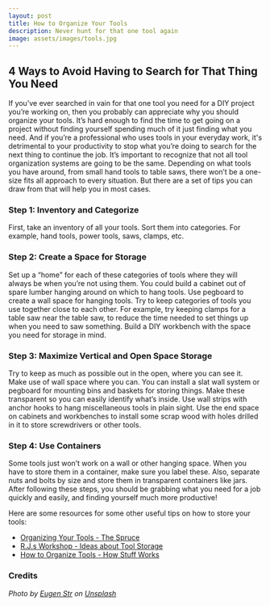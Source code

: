 ```yaml
---
layout: post
title: How to Organize Your Tools
description: Never hunt for that one tool again
image: assets/images/tools.jpg 
---
```

## 4 Ways to Avoid Having to Search for That Thing You Need

If you’ve ever searched in vain for that one tool you need for a DIY project you’re working on, then you probably can appreciate why you should organize your tools. It’s hard enough to find the time to get going on a project without finding yourself spending much of it just finding what you need. And if you’re a professional who uses tools in your everyday work, it's detrimental to your productivity to stop what you’re doing to search for the next thing to continue the job.
It’s important to recognize that not all tool organization systems are going to be the same. Depending on what tools you have around, from small hand tools to table saws, there won’t be a one-size fits all approach to every situation. But there are a set of tips you can draw from that will help you in most cases.

### Step 1: Inventory and Categorize
First, take an inventory of all your tools. Sort them into categories. For example, hand tools, power tools, saws, clamps, etc. 

### Step 2: Create a Space for Storage
Set up a “home” for each of these categories of tools where they will always be when you’re not using them. You could build a cabinet out of spare lumber hanging around on which to hang tools. Use pegboard to create a wall space for hanging tools. Try to keep categories of tools you use together close to each other. For example, try keeping clamps for a table saw near the table saw, to reduce the time needed to set things up when you need to saw something. Build a DIY workbench with the space you need for storage in mind.

### Step 3: Maximize Vertical and Open Space Storage
Try to keep as much as possible out in the open, where you can see it.  Make use of wall space where you can. You can install a slat wall system or pegboard for mounting bins and baskets for storing things. Make these transparent so you can easily identify what’s inside. Use wall strips with anchor hooks to hang miscellaneous tools in plain sight. Use the end space on cabinets and workbenches to install some scrap wood with holes drilled in it to store screwdrivers or other tools.

### Step 4: Use Containers
Some tools just won’t work on a wall or other hanging space. When you have to store them in a container, make sure you label these. Also, separate nuts and bolts by size and store them in transparent containers like jars.
After following these steps, you should be grabbing what you need for a job quickly and easily, and finding yourself much more productive!

Here are some resources for some other useful tips on how to store your tools:

* [Organizing Your Tools - The Spruce](https://www.thespruce.com/organizing-your-tools-2648069#:~:text=The%20first%20step%20to%20organizing,to%20keep%20like%20items%20together)
* [R.J.s Workshop - Ideas about Tool Storage](https://www.youtube.com/watch?v=rTT9hj7MbSc)
* [How to Organize Tools - How Stuff Works](https://home.howstuffworks.com/home-improvement/household-hints-tips/cleaning-organizing/how-to-organize-tools.htm)



### Credits
*Photo by [Eugen Str](https://unsplash.com/@eugen1980?utm_source=unsplash&amp;utm_medium=referral&amp;utm_content=creditCopyText) on [Unsplash](https://unsplash.com/s/photos/tools?utm_source=unsplash&amp;utm_medium=referral&amp;utm_content=creditCopyText)*